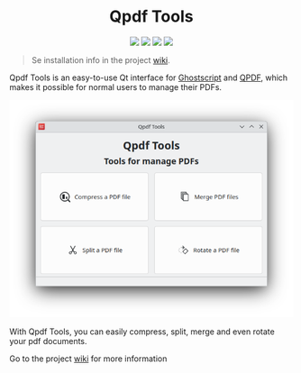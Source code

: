 <h1 align="center">Qpdf Tools</h1>

<p align="center">
  <img src="https://img.shields.io/flathub/v/br.eng.silas.qpdftools">
  <img src="https://img.shields.io/github/license/silash35/qpdftools">
  <img src="https://img.shields.io/github/v/release/silash35/qpdftools">
  <img src="https://img.shields.io/github/stars/silash35/qpdftools">
</p>

> Se installation info in the project [wiki](https://github.com/silash35/qpdftools/wiki).

Qpdf Tools is an easy-to-use Qt interface for [Ghostscript](https://www.ghostscript.com/) and [QPDF](https://github.com/qpdf/qpdf), which makes it possible for normal users to manage their PDFs.

<p align="center">
  <img src="https://github.com/silash35/qpdftools/blob/master/resources/screenshots/menu-screen.png?raw=true)">
</p>

With Qpdf Tools, you can easily compress, split, merge and even rotate your pdf documents.

Go to the project [wiki](https://github.com/silash35/qpdftools/wiki) for more information
